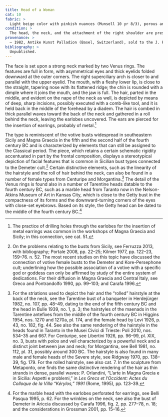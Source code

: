 ```yaml
---
title: Head of a Woman
cat: 10
fabric: >
  Light beige color with pinkish nuances (Munsell 10 yr 8/3), porous and friable with small calcareous and reflective inclusions. The surface is covered with a layer of slip consisting of diluted clay. A small trace of red pigment is visible at the attachment of the shoulder.
condition: >
  The head, the neck, and the attachment of the right shoulder are preserved; the surface appears to be encrusted; a portion of the hair behind the right eye is missing, and there is a chip on the left eye.
provenance: >
  – 1982, Antike Kunst Palladion (Basel, Switzerland), sold to the J. Paul Getty Museum, 1982.
bibliography: >
  Unpublished.
---
```

The face is set upon a strong neck marked by two Venus rings. The
features are full in form, with asymmetrical eyes and thick eyelids
folded downward at the outer corners. The right superciliary arch is
closer to and parallel with the upper eyelid. The mouth, with a fleshy
lower lip, is close to the straight, tapering nose with its flattened
ridge; the chin is rounded with a dimple where it joins the mouth, and
the jaw is full. The hair, parted in the middle, and evident on the nape
of the neck as well, is depicted by means of deep, sharp incisions,
possibly executed with a comb-like tool, and it is held back in the
middle of the forehead by a diadem. The hair is combed in thick parallel
waves toward the back of the neck and gathered in a roll behind the
neck, leaving the earlobes uncovered. The ears are pierced for the
insertion of earrings, probably of metal.[^1]

The type is reminiscent of the votive busts widespread in southeastern
Sicily and Magna Graecia in the fifth and the second half of the fourth
century <span class="smcaps">BC</span> and is
characterized by elements that can still be assigned to the Classical
period. The piece, which retains a certain schematic rigidity
accentuated in part by the frontal composition, displays a stereotypical
depiction of facial features that is common in Sicilian bust types
connected to the Demeter cult.[^2] Certain distinctive elements, such as
the linearity of the hairstyle and the roll of hair behind the neck, can
also be found in a number of female types from Centuripe and
Morgantina.[^3] The detail of the Venus rings is found also in a number
of Tarentine heads datable to the fourth century <span
class="smcaps">BC</span>, such as a marble head from
Taranto now in the Nelson-Atkins Museum of Art in Kansas City, which is
close to the Getty bust in the compactness of its forms and the
downward-turning corners of the eyes with close-set eyebrows. Based on
its style, the Getty head can be dated to the middle of the fourth
century <span class="smcaps">BC.</span>[^4]

[^1]: The practice of drilling holes through the earlobes for the
    insertion of metal earrings was common in the workshops of Magna
    Graecia and Sicily; in this connection, see cat. 51.

[^2]: On the problems relating to the busts from Sicily, see <span
    class="smcaps">Ferruzza</span> 2013, with
    bibliography; <span class="smcaps">Portale</span>
    2008, pp. 22–25; <span
    class="smcaps">Kilmer</span> 1977, pp. 122–23,
    159–76. n. 52. The most recent studies on this topic have discussed
    the connection of votive female busts to the Demeter and
    Kore-Persephone cult; underlining how the possible association of a
    votive with a specific god or goddess can only be affirmed by study
    of the entire system of dedications. For their diffusion in Magna
    Graecia and Central Italy, see <span
    class="smcaps">Greco and Pontrandolfo</span> 1990,
    pp. 99–103; and <span class="smcaps">Carafa</span>
    1996.

[^3]: For the striations used to depict the hair and the “rolled”
    hairstyle at the back of the neck, see the Tarentine bust of a
    banqueter in <span
    class="smcaps">Herdejürger</span> 1982, no. 107,
    pp. 48–49, dating to the end of the fifth century <span
    class="smcaps">BC</span> and the head in <span
    class="smcaps">Bulle</span> 1939, no. 1, p. 3; the
    hairstyles of the maenads in the Tarentine antefixes from the middle
    of the fourth century <span
    class="smcaps">BC</span> in <span
    class="smcaps">Higgins</span> 1954, nos. 1270 and
    1270a, pl. 174, and the female head by <span
    class="smcaps">Levi</span> 1926, p. 43, no. 182,
    fig. 44. See also the same rendering of the hairstyle in the heads
    found in Taranto in the Musei Civici di Trieste: <span
    class="smcaps">Poli</span> 2010, nos. 534–35 and
    667. For Centuripe, see <span
    class="smcaps">Libertini</span> 1926, pp. 96–99,
    pl. XIX, no. 3, busts with *polos* and veil characterized by a
    powerful neck and a distinct joint between jaw and neck; for
    Morgantina, see <span class="smcaps">Bell</span>
    1981, no. 112, pl. 31, possibly around 300 <span
    class="smcaps">BC.</span> The hairstyle is also
    found in many male and female heads of the Severe style, see <span
    class="smcaps">Ridgway</span> 1970, pp. 138–39,
    fig. 179. For the rolled hairstyle, see also cat. 7. In the
    sculpture from Metaponto, one finds the same distinctive rendering
    of the hair as thin strands in dense, parallel waves: P. Orlandini,
    “L’arte in Magna Grecia e in Sicilia: Aspetti e problemi,” in *Les
    Grecs et l’Occident:* *Actes du Colloque de la Villa “Kérylos,”
    1991* (Rome, 1995), pp. 123–39.

[^4]: For the marble head with the earlobes perforated for earrings, see
    <span class="smcaps">Belli Pasqua</span> 1995, p.
    62. For the wrinkles on the neck, see also the bust of Demeter in
    Ariccia discussed by <span
    class="smcaps">Carafa</span> 1996, fig. 2, pp.
    277–78, n. 18; and the considerations in <span
    class="smcaps">Grossman</span> 2001, pp. 15–16.
